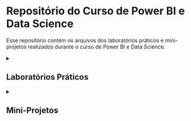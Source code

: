 # Repositório do Curso de Power BI e Data Science

Esse repositório contém os arquivos dos laboratórios práticos e mini-projetos realizados durante o curso de Power BI e Data Science.

<details>
<summary><h2>Laboratórios Práticos</h2></summary>

<details>
<summary><h3>Lab 1: Introdução ao Power BI</h3></summary>
Nesse laboratório prático, foi realizada uma introdução ao Power BI, aprendendo os conceitos básicos e os principais recursos da ferramenta.

<a href="https://github.com/Matheus-Estevao/PowerBi-Data-Science-Academy/tree/main/Cap02" target="_blank"><img src="./assets/Incone-diretorio-20.png" alt="Nome da Imagem"></a>

Habilidades Aprendidas
  
- Carregar a fonte de dados no Power BI;
- Utilizar cartões de métricas para exibir informações importantes;
- Criar gráficos de pizza para representar a distribuição de vendas por região;
- Criar gráficos de barras empilhadas e horizontais para visualizar as vendas por categoria e país;
- Utilizar um mapa mundial para exibir as vendas por país;
- Aplicar filtros e segmentações de dados para analisar as vendas de forma mais detalhada;
- Formatar o relatório, adicionando títulos, imagens e estilos para deixá-lo mais atrativo.


</details>

<details>
<summary><h3>Lab 2: Tratamento e Modelagem de Dados</h3></summary>

Nesse laboratório prático, foi abordado o tratamento e modelagem de dados no Power BI, com foco em boas práticas de preparação de dados para análises.
  
<a href="https://github.com/Matheus-Estevao/PowerBi-Data-Science-Academy/tree/main/Cap02" target="_blank"><img src="./assets/Incone-diretorio-20.png" alt="Nome da Imagem"></a>
  
Habilidades Aprendidas:
- Identificar e tratar dados faltantes;
- Utilizar ferramentas de transformação de dados;
- Utilizar técnicas de modelagem de dados.
  
</details>

<details>
<summary><h3>Lab 3: Análise e Visualização de Dados</h3></summary>

Nesse laboratório prático, foram aplicadas técnicas de análise e visualização de dados para responder questões específicas de negócios.
  
<a href="https://github.com/Matheus-Estevao/PowerBi-Data-Science-Academy/tree/main/Cap02" target="_blank"><img src="./assets/Incone-diretorio-20.png" alt="Nome da Imagem"></a>
  
Habilidades Aprendidas:
- Criar gráficos e visualizações avançadas;
- Realizar análises de tendência, correlação e regressão;
- Utilizar ferramentas de filtragem e slicer.

</details>
  
<details>
<summary><h3>Lab 4: Criação de Dashboards</h3></summary>

Nesse laboratório prático, foi criado um dashboard interativo e dinâmico para apresentação de análises e insights.
  
<a href="https://github.com/Matheus-Estevao/PowerBi-Data-Science-Academy/tree/main/Cap02" target="_blank"><img src="./assets/Incone-diretorio-20.png" alt="Nome da Imagem"></a>
  
Habilidades Aprendidas:
- Utilizar os principais recursos de design do Power BI;
- Criar um dashboard interativo;
- Configurar parâmetros e slicers para permitir interação.
  
</details>

<details>
<summary><h3>Lab 5: Visualização de Dados Geográficos</h3></summary>

Nesse laboratório prático, foi explorada a visualização de dados geográficos no Power BI, utilizando mapas interativos.
  
<a href="https://github.com/Matheus-Estevao/PowerBi-Data-Science-Academy/tree/main/Cap02" target="_blank"><img src="./assets/Incone-diretorio-20.png" alt="Nome da Imagem"></a>
  
Habilidades Aprendidas:
- Importar dados geográficos;
- Utilizar a visualização de mapas;
- Realizar análises espaciais.

 </details> 
  
<details>
<summary><h3>Lab 6: Criação de Relatórios para Publicação</h3></summary>

Nesse laboratório prático, foram abordados conceitos e práticas de criação de relatórios para publicação em plataformas web e dispositivos móveis.
  
<a href="https://github.com/Matheus-Estevao/PowerBi-Data-Science-Academy/tree/main/Cap02" target="_blank"><img src="./assets/Incone-diretorio-20.png" alt="Nome da Imagem"></a>
  
Habilidades Aprendidas:
- Utilizar os principais recursos de design para criação de relatórios;
- Configurar a otimização de visualizações para diferentes dispositivos;
- Publicar um relatório na web.

 </details>   
 </details>
 
<details>
<summary><h2>Mini-Projetos</h2></summary>

<details>
<summary><h3>Mini-Projeto 1: Análise de Vendas</h3></summary>

Nesse mini-projeto, foi realizado uma análise de vendas de uma loja de varejo, buscando identificar padrões e insights para otimização de estratégias de venda.
  
<a href="https://github.com/Matheus-Estevao/PowerBi-Data-Science-Academy/tree/main/Cap02" target="_blank"><img src="./assets/Incone-diretorio-20.png" alt="Nome da Imagem"></a>
  
Habilidades Aprendidas:
- Utilizar técnicas de tratamento de dados para preparação dos dados;
- Utilizar ferramentas de análise exploratória de dados;
- Criar visualizações avançadas para apresentação de resultados.
  
</details> 

<details>
<summary><h3>Mini-Projeto 2: Análise de Redes Sociais</h3></summary>

Nesse mini-projeto,
  
<a href="https://github.com/Matheus-Estevao/PowerBi-Data-Science-Academy/tree/main/Cap02" target="_blank"><img src="./assets/Incone-diretorio-20.png" alt="Nome da Imagem"></a>
  
</details> 
</details> 
